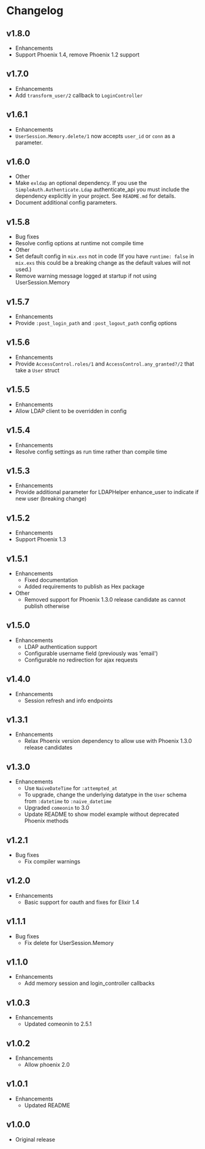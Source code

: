 # Changelog

## v1.8.0

* Enhancements
 * Support Phoenix 1.4, remove Phoenix 1.2 support

## v1.7.0

* Enhancements
 * Add `transform_user/2` callback to `LoginController`

## v1.6.1

* Enhancements
 * `UserSession.Memory.delete/1` now accepts `user_id` or `conn` as a parameter.

## v1.6.0

* Other
 * Make `exldap` an optional dependency.  If you use the `SimpleAuth.Authenticate.Ldap` authenticate_api you must include
 the dependency explicitly in your project. See `README.md` for details.
 * Document additional config parameters.

## v1.5.8

* Bug fixes
 * Resolve config options at runtime not compile time
* Other
 * Set default config in `mix.exs` not in code (If you have `runtime: false` in `mix.exs` this could be a breaking change as the default values will not used.)
 * Remove warning message logged at startup if not using UserSession.Memory

## v1.5.7

* Enhancements
 * Provide `:post_login_path` and `:post_logout_path` config options

## v1.5.6

* Enhancements
 * Provide `AccessControl.roles/1` and `AccessControl.any_granted?/2` that take a `User` struct

## v1.5.5

* Enhancements
 * Allow LDAP client to be overridden in config

## v1.5.4

* Enhancements
 * Resolve config settings as run time rather than compile time

## v1.5.3

* Enhancements
 * Provide additional parameter for LDAPHelper enhance_user to indicate if new user (breaking change)

## v1.5.2

* Enhancements
 * Support Phoenix 1.3

## v1.5.1

* Enhancements
  * Fixed documentation
  * Added requirements to publish as Hex package
* Other
  * Removed support for Phoenix 1.3.0 release candidate as cannot publish otherwise

## v1.5.0

* Enhancements
  * LDAP authentication support
  * Configurable username field (previously was 'email')
  * Configurable no redirection for ajax requests

## v1.4.0

* Enhancements
  * Session refresh and info endpoints

## v1.3.1

* Enhancements
  * Relax Phoenix version dependency to allow use with Phoenix 1.3.0 release candidates

## v1.3.0

* Enhancements
  * Use `NaiveDateTime` for `:attempted_at`
  * To upgrade, change the underlying datatype in the `User` schema from `:datetime` to `:naive_datetime`
  * Upgraded `comeonin` to 3.0
  * Update README to show model example without deprecated Phoenix methods

## v1.2.1

* Bug fixes
  * Fix compiler warnings

## v1.2.0

* Enhancements
  * Basic support for oauth and fixes for Elixir 1.4

## v1.1.1

* Bug fixes
  * Fix delete for UserSession.Memory

## v1.1.0

* Enhancements
  * Add memory session and login_controller callbacks

## v1.0.3

* Enhancements
  * Updated comeonin to 2.5.1

## v1.0.2

* Enhancements
  * Allow phoenix 2.0

## v1.0.1

* Enhancements
  * Updated README

## v1.0.0

* Original release
